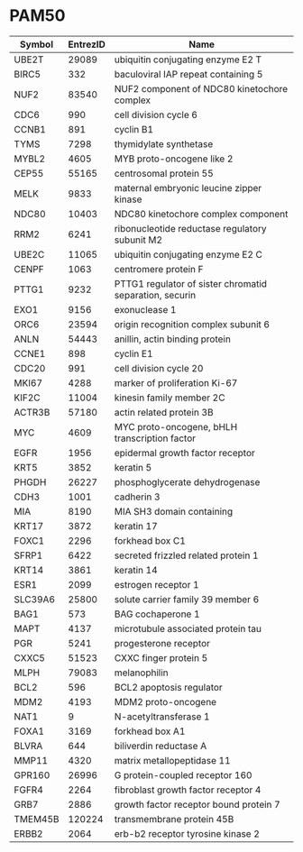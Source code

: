 # PAM50

|Symbol |EntrezID|Name                                                   |
|-------|--------|-------------------------------------------------------|
|UBE2T  |29089   |ubiquitin conjugating enzyme E2 T                      |
|BIRC5  |332     |baculoviral IAP repeat containing 5                    |
|NUF2   |83540   |NUF2 component of NDC80 kinetochore complex            |
|CDC6   |990     |cell division cycle 6                                  |
|CCNB1  |891     |cyclin B1                                              |
|TYMS   |7298    |thymidylate synthetase                                 |
|MYBL2  |4605    |MYB proto-oncogene like 2                              |
|CEP55  |55165   |centrosomal protein 55                                 |
|MELK   |9833    |maternal embryonic leucine zipper kinase               |
|NDC80  |10403   |NDC80 kinetochore complex component                    |
|RRM2   |6241    |ribonucleotide reductase regulatory subunit M2         |
|UBE2C  |11065   |ubiquitin conjugating enzyme E2 C                      |
|CENPF  |1063    |centromere protein F                                   |
|PTTG1  |9232    |PTTG1 regulator of sister chromatid separation, securin|
|EXO1   |9156    |exonuclease 1                                          |
|ORC6   |23594   |origin recognition complex subunit 6                   |
|ANLN   |54443   |anillin, actin binding protein                         |
|CCNE1  |898     |cyclin E1                                              |
|CDC20  |991     |cell division cycle 20                                 |
|MKI67  |4288    |marker of proliferation Ki-67                          |
|KIF2C  |11004   |kinesin family member 2C                               |
|ACTR3B |57180   |actin related protein 3B                               |
|MYC    |4609    |MYC proto-oncogene, bHLH transcription factor          |
|EGFR   |1956    |epidermal growth factor receptor                       |
|KRT5   |3852    |keratin 5                                              |
|PHGDH  |26227   |phosphoglycerate dehydrogenase                         |
|CDH3   |1001    |cadherin 3                                             |
|MIA    |8190    |MIA SH3 domain containing                              |
|KRT17  |3872    |keratin 17                                             |
|FOXC1  |2296    |forkhead box C1                                        |
|SFRP1  |6422    |secreted frizzled related protein 1                    |
|KRT14  |3861    |keratin 14                                             |
|ESR1   |2099    |estrogen receptor 1                                    |
|SLC39A6|25800   |solute carrier family 39 member 6                      |
|BAG1   |573     |BAG cochaperone 1                                      |
|MAPT   |4137    |microtubule associated protein tau                     |
|PGR    |5241    |progesterone receptor                                  |
|CXXC5  |51523   |CXXC finger protein 5                                  |
|MLPH   |79083   |melanophilin                                           |
|BCL2   |596     |BCL2 apoptosis regulator                               |
|MDM2   |4193    |MDM2 proto-oncogene                                    |
|NAT1   |9       |N-acetyltransferase 1                                  |
|FOXA1  |3169    |forkhead box A1                                        |
|BLVRA  |644     |biliverdin reductase A                                 |
|MMP11  |4320    |matrix metallopeptidase 11                             |
|GPR160 |26996   |G protein-coupled receptor 160                         |
|FGFR4  |2264    |fibroblast growth factor receptor 4                    |
|GRB7   |2886    |growth factor receptor bound protein 7                 |
|TMEM45B|120224  |transmembrane protein 45B                              |
|ERBB2  |2064    |erb-b2 receptor tyrosine kinase 2                      |
